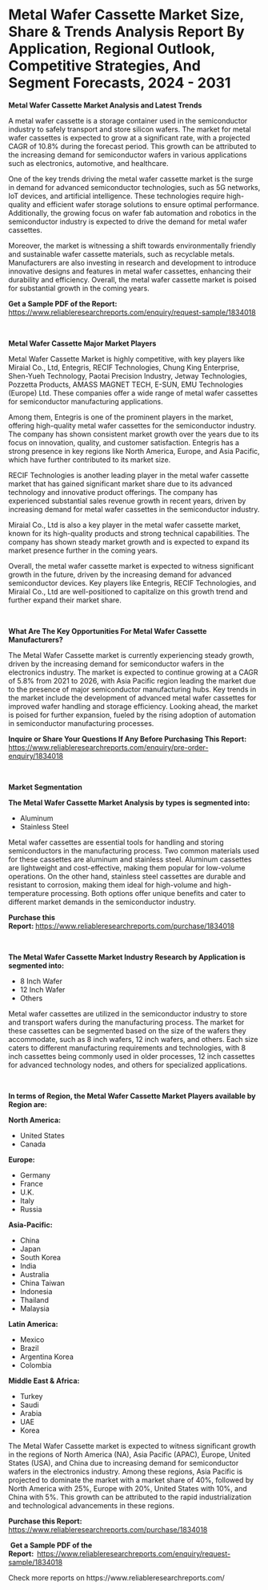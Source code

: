 <p><h1>Metal Wafer Cassette Market Size, Share & Trends Analysis Report By Application, Regional Outlook, Competitive Strategies, And Segment Forecasts, 2024 - 2031</h1></p><p><strong>Metal Wafer Cassette Market Analysis and Latest Trends</strong></p>
<p><p>A metal wafer cassette is a storage container used in the semiconductor industry to safely transport and store silicon wafers. The market for metal wafer cassettes is expected to grow at a significant rate, with a projected CAGR of 10.8% during the forecast period. This growth can be attributed to the increasing demand for semiconductor wafers in various applications such as electronics, automotive, and healthcare.</p><p>One of the key trends driving the metal wafer cassette market is the surge in demand for advanced semiconductor technologies, such as 5G networks, IoT devices, and artificial intelligence. These technologies require high-quality and efficient wafer storage solutions to ensure optimal performance. Additionally, the growing focus on wafer fab automation and robotics in the semiconductor industry is expected to drive the demand for metal wafer cassettes.</p><p>Moreover, the market is witnessing a shift towards environmentally friendly and sustainable wafer cassette materials, such as recyclable metals. Manufacturers are also investing in research and development to introduce innovative designs and features in metal wafer cassettes, enhancing their durability and efficiency. Overall, the metal wafer cassette market is poised for substantial growth in the coming years.</p></p>
<p><strong>Get a Sample PDF of the Report:&nbsp;</strong> <a href="https://www.reliableresearchreports.com/enquiry/request-sample/1834018">https://www.reliableresearchreports.com/enquiry/request-sample/1834018</a></p>
<p>&nbsp;</p>
<p><strong>Metal Wafer Cassette Major Market Players</strong></p>
<p><p>Metal Wafer Cassette Market is highly competitive, with key players like Miraial Co., Ltd, Entegris, RECIF Technologies, Chung King Enterprise, Shen-Yueh Technology, Paotai Precision Industry, Jetway Technologies, Pozzetta Products, AMASS MAGNET TECH, E-SUN, EMU Technologies (Europe) Ltd. These companies offer a wide range of metal wafer cassettes for semiconductor manufacturing applications.</p><p>Among them, Entegris is one of the prominent players in the market, offering high-quality metal wafer cassettes for the semiconductor industry. The company has shown consistent market growth over the years due to its focus on innovation, quality, and customer satisfaction. Entegris has a strong presence in key regions like North America, Europe, and Asia Pacific, which have further contributed to its market size.</p><p>RECIF Technologies is another leading player in the metal wafer cassette market that has gained significant market share due to its advanced technology and innovative product offerings. The company has experienced substantial sales revenue growth in recent years, driven by increasing demand for metal wafer cassettes in the semiconductor industry.</p><p>Miraial Co., Ltd is also a key player in the metal wafer cassette market, known for its high-quality products and strong technical capabilities. The company has shown steady market growth and is expected to expand its market presence further in the coming years.</p><p>Overall, the metal wafer cassette market is expected to witness significant growth in the future, driven by the increasing demand for advanced semiconductor devices. Key players like Entegris, RECIF Technologies, and Miraial Co., Ltd are well-positioned to capitalize on this growth trend and further expand their market share.</p></p>
<p>&nbsp;</p>
<p><strong>What Are The Key Opportunities For Metal Wafer Cassette Manufacturers?</strong></p>
<p><p>The Metal Wafer Cassette market is currently experiencing steady growth, driven by the increasing demand for semiconductor wafers in the electronics industry. The market is expected to continue growing at a CAGR of 5.8% from 2021 to 2026, with Asia Pacific region leading the market due to the presence of major semiconductor manufacturing hubs. Key trends in the market include the development of advanced metal wafer cassettes for improved wafer handling and storage efficiency. Looking ahead, the market is poised for further expansion, fueled by the rising adoption of automation in semiconductor manufacturing processes.</p></p>
<p><strong>Inquire or Share Your Questions If Any Before Purchasing This Report:</strong> <a href="https://www.reliableresearchreports.com/enquiry/pre-order-enquiry/1834018">https://www.reliableresearchreports.com/enquiry/pre-order-enquiry/1834018</a></p>
<p>&nbsp;</p>
<p><strong>Market Segmentation</strong></p>
<p><strong>The Metal Wafer Cassette Market Analysis by types is segmented into:</strong></p>
<p><ul><li>Aluminum</li><li>Stainless Steel</li></ul></p>
<p><p>Metal wafer cassettes are essential tools for handling and storing semiconductors in the manufacturing process. Two common materials used for these cassettes are aluminum and stainless steel. Aluminum cassettes are lightweight and cost-effective, making them popular for low-volume operations. On the other hand, stainless steel cassettes are durable and resistant to corrosion, making them ideal for high-volume and high-temperature processing. Both options offer unique benefits and cater to different market demands in the semiconductor industry.</p></p>
<p><strong>Purchase this Report:&nbsp;</strong><a href="https://www.reliableresearchreports.com/purchase/1834018">https://www.reliableresearchreports.com/purchase/1834018</a></p>
<p>&nbsp;</p>
<p><strong>The Metal Wafer Cassette Market Industry Research by Application is segmented into:</strong></p>
<p><ul><li>8 Inch Wafer</li><li>12 Inch Wafer</li><li>Others</li></ul></p>
<p><p>Metal wafer cassettes are utilized in the semiconductor industry to store and transport wafers during the manufacturing process. The market for these cassettes can be segmented based on the size of the wafers they accommodate, such as 8 inch wafers, 12 inch wafers, and others. Each size caters to different manufacturing requirements and technologies, with 8 inch cassettes being commonly used in older processes, 12 inch cassettes for advanced technology nodes, and others for specialized applications.</p></p>
<p>&nbsp;</p>
<p><strong>In terms of Region, the Metal Wafer Cassette Market Players available by Region are:</strong></p>
<p>
    <p> <strong> North America: </strong>
        <ul>
            <li>United States</li>
            <li>Canada</li>
        </ul>
        </p> 
    <p> <strong> Europe: </strong>
        <ul>
            <li>Germany</li>
            <li>France</li>
            <li>U.K.</li>
            <li>Italy</li>
            <li>Russia</li>
        </ul>
        </p> 
    <p> <strong> Asia-Pacific: </strong>
        <ul>
            <li>China</li>
            <li>Japan</li>
            <li>South Korea</li>
            <li>India</li>
            <li>Australia</li>
            <li>China Taiwan</li>
            <li>Indonesia</li>
            <li>Thailand</li>
            <li>Malaysia</li>
        </ul>
        </p> 
    <p> <strong> Latin America: </strong>
        <ul>
            <li>Mexico</li>
            <li>Brazil</li>
            <li>Argentina Korea</li>
            <li>Colombia</li>
        </ul>
        </p> 
    <p> <strong> Middle East & Africa: </strong>
        <ul>
            <li>Turkey</li>
            <li>Saudi</li>
            <li>Arabia</li>
            <li>UAE</li>
            <li>Korea</li>
        </ul>
    </p>
    </p>
<p><p>The Metal Wafer Cassette market is expected to witness significant growth in the regions of North America (NA), Asia Pacific (APAC), Europe, United States (USA), and China due to increasing demand for semiconductor wafers in the electronics industry. Among these regions, Asia Pacific is projected to dominate the market with a market share of 40%, followed by North America with 25%, Europe with 20%, United States with 10%, and China with 5%. This growth can be attributed to the rapid industrialization and technological advancements in these regions.</p></p>
<p><strong>Purchase this Report: </strong><a href="https://www.reliableresearchreports.com/purchase/1834018">https://www.reliableresearchreports.com/purchase/1834018</a></p>
<p>&nbsp;<strong>Get a Sample PDF of the Report:&nbsp;&nbsp;</strong><a href="https://www.reliableresearchreports.com/enquiry/request-sample/1834018">https://www.reliableresearchreports.com/enquiry/request-sample/1834018</a></p>
<p><strong></strong></p>
<p>Check more reports on https://www.reliableresearchreports.com/</p>